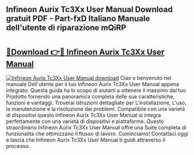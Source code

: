 ## Infineon Aurix Tc3Xx User Manual Download gratuit PDF - Part-fxD Italiano Manuale dell'utente di riparazione mQiRP

# <h2><a href="http://dfe4mz4.blite.top/?on=Infineon+Aurix+Tc3Xx+User+Manual">🔗Download 👉🔴 Infineon Aurix Tc3Xx User Manual</a></h2>

[![Infineon Aurix Tc3Xx User Manual download](https://i.imgur.com/lujVjoI.png)](http://dfe4mz4.blite.top/?on=Infineon+Aurix+Tc3Xx+User+Manual)
Ciao e benvenuto nel manuale Dell'utente per il tuo Infineon Aurix Tc3Xx User Manual appena integrato. Questa guida ha lo scopo di aiutarti a ottenere il massimo dal tuo Prodotto fornendo una panoramica completa delle sue caratteristiche, funzioni e vantaggi. Troverai istruzioni dettagliate per L'installazione, L'uso, la manutenzione e la risoluzione dei problemi. Compatibile con una varietà di dispositivi questo Infineon Aurix Tc3Xx User Manual si integra perfettamente con una varietà di dispositivi e piattaforme. Questo straordinario Infineon Aurix Tc3Xx User Manual offre una Suite completa di funzionalità che ottimizzano il flusso di lavoro. Cominciamo! Contattaci oggi e lascia che Infineon Aurix Tc3Xx User Manual ti guidi attraverso il processo.
